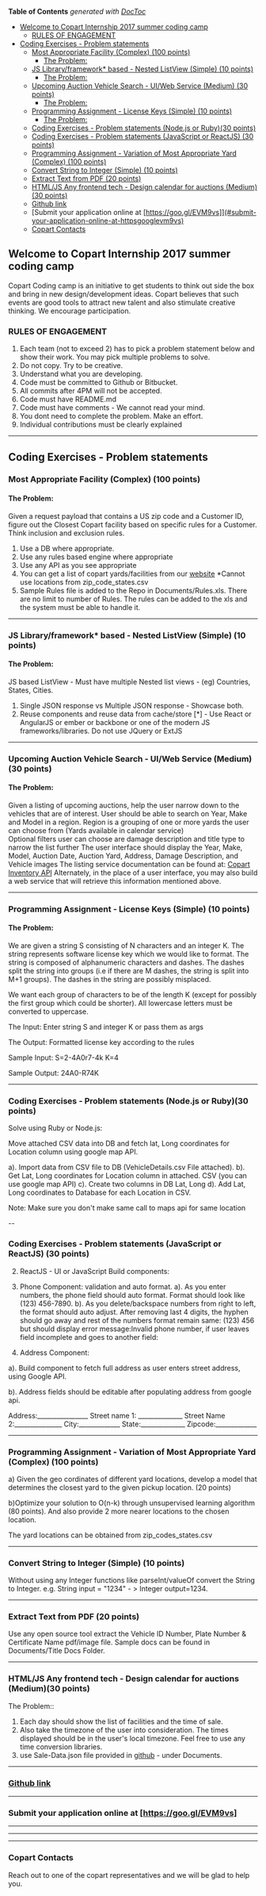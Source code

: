 <!-- START doctoc generated TOC please keep comment here to allow auto update -->
<!-- DON'T EDIT THIS SECTION, INSTEAD RE-RUN doctoc TO UPDATE -->
**Table of Contents**  *generated with [DocToc](https://github.com/thlorenz/doctoc)*

- [Welcome to Copart Internship 2017 summer coding camp](#welcome-to-copart-internship-2017-summer-coding-camp)
  - [RULES OF ENGAGEMENT](#rules-of-engagement)
- [Coding Exercises - Problem statements](#coding-exercises---problem-statements)
  - [Most Appropriate Facility  (Complex) (100 points)](#most-appropriate-facility--complex-100-points)
    - [The Problem:](#the-problem)
  - [JS Library/framework* based - Nested ListView (Simple) (10 points)](#js-libraryframework-based---nested-listview-simple-10-points)
    - [The Problem:](#the-problem-1)
  - [Upcoming Auction Vehicle Search - UI/Web Service (Medium) (30 points)](#upcoming-auction-vehicle-search---uiweb-service-medium-30-points)
    - [The Problem:](#the-problem-2)
  - [Programming Assignment - License Keys (Simple) (10 points)](#programming-assignment---license-keys-simple-10-points)
    - [The Problem:](#the-problem-3)
  - [Coding Exercises - Problem statements (Node.js or Ruby)(30 points)](#coding-exercises---problem-statements-nodejs-or-ruby30-points)
  - [Coding Exercises - Problem statements (JavaScript or ReactJS) (30 points)](#coding-exercises---problem-statements-javascript-or-reactjs-30-points)
  - [Programming Assignment - Variation of Most Appropriate Yard (Complex) (100 points)](#programming-assignment---variation-of-most-appropriate-yard-complex-100-points)
  - [Convert String to Integer (Simple) (10 points)](#convert-string-to-integer-simple-10-points)
  - [Extract Text from PDF (20 points)](#extract-text-from-pdf-20-points)
  - [HTML/JS Any frontend tech - Design calendar for auctions (Medium)(30 points)](#htmljs-any-frontend-tech---design-calendar-for-auctions-medium30-points)
  - [Github link](#github-link)
  - [Submit your application online at [https://goo.gl/EVM9vs]](#submit-your-application-online-at-httpsgooglevm9vs)
  - [Copart Contacts](#copart-contacts)

<!-- END doctoc generated TOC please keep comment here to allow auto update -->

## Welcome to Copart Internship 2017 summer coding camp

Copart Coding camp is an initiative to get students to think out side the box and bring in new design/development ideas. Copart believes that such events are good tools to attract new talent and also stimulate creative thinking. We encourage participation.
 

### RULES OF ENGAGEMENT
1. Each team (not to exceed 2) has to pick a problem statement below and show their work. You may pick multiple problems to solve.
2. Do not copy. Try to be creative.
3. Understand what you are developing.
4. Code must be committed to Github or Bitbucket.
5. All commits after 4PM will not be accepted.
6. Code must have README.md
7. Code must have comments - We cannot read your mind.
8. You dont need to complete the problem. Make an effort.
9. Individual contributions must be clearly explained


- - -

## Coding Exercises - Problem statements

### Most Appropriate Facility  (Complex) (100 points)
#### The Problem:
Given a request payload that contains a US zip code and a Customer ID, figure out the Closest Copart facility based on specific rules for a Customer. Think inclusion and exclusion rules.
1. Use a DB where appropriate.
2. Use any rules based engine where appropriate
3. Use any API as you see appropriate
4. You can get a list of copart yards/facilities from our [website](https://www.copart.com/locationsList/) *Cannot use locations from zip_code_states.csv
5. Sample Rules file is added to the Repo in Documents/Rules.xls. There are no limit to number of Rules. The rules can be added to the xls and the system must be able to handle it.

- - -

### JS Library/framework* based - Nested ListView (Simple) (10 points)
#### The Problem:
JS based ListView - Must have multiple Nested list views - (eg) Countries, States, Cities. 
1. Single JSON response vs Multiple JSON response - Showcase both.
2. Reuse components and reuse data from cache/store
[*] - Use React or AngularJS or ember or backbone or one of the modern JS frameworks/libraries. Do not use JQuery or ExtJS 

- - -

### Upcoming Auction Vehicle Search - UI/Web Service (Medium) (30 points)
#### The Problem:
Given a listing of upcoming auctions, help the user narrow down to the vehicles that are of interest.
User should be able to search on Year, Make and Model in a region. Region is a grouping of one or more yards the user can choose from (Yards available in calendar service)\
Optional filters user can choose are damage description and title type to narrow the list further
The user interface should display the Year, Make, Model, Auction Date, Auction Yard, Address, Damage Description, and Vehicle images
The listing service documentation can be found at:
[Copart Inventory API](https://inventory.copart.io/docs/InventoryAPISpecification.html)
Alternately, in the place of a user interface, you may also build a web service that will retrieve this information mentioned above.

- - -

### Programming Assignment - License Keys (Simple) (10 points)
#### The Problem:
We are given a string S consisting of N characters and an integer K. The string represents software license key which we would like to format. The string is composed of alphanumeric characters and dashes. The dashes split the string into groups (i.e if there are M dashes, the string is split into M+1 groups). The dashes in the string are possibly misplaced.

We want each group of characters to be of the length K (except for possibly the first group which could be shorter). All lowercase letters must be converted to uppercase.

The Input:
Enter string S and integer K or pass them as args

The Output:
Formatted license key according to the rules

Sample Input:
S=2-4A0r7-4k
K=4

Sample Output:
24A0-R74K

- - -

### Coding Exercises - Problem statements (Node.js or Ruby)(30 points)

 Solve using Ruby or Node.js:
 
 Move attached CSV data into DB and fetch lat, Long coordinates for Location column using google map API. 

a). Import data from CSV file to DB (VehicleDetails.csv File attached).
b). Get Lat, Long coordinates for Location column in attached. CSV (you can use google map API)
c). Create two columns in DB Lat, Long
d). Add Lat, Long coordinates to Database for each Location in CSV.

Note: Make sure you don't make same call to maps api for same location

--
### Coding Exercises - Problem statements (JavaScript or ReactJS) (30 points)

 2. ReactJS - UI or JavaScript 
Build components:

1. Phone Component:  validation and auto format. 
a). As you enter numbers, the phone field should auto format. Format should look like (123) 456-7890.
b). As you delete/backspace numbers from right to left, the format should auto adjust. After removing last 4 digits, the hyphen should go away and rest of 
the numbers format remain same: (123) 456 but should display error message:Invalid phone number, if user leaves field incomplete and goes to another field: 

2. Address Component: 
 
  a). Build component to fetch full address as user enters street address, using Google API. 

  b). Address fields should be editable after populating address from google api. 
 
Address:________________
Street name 1: ______________
Street Name 2:_______________
City:_____________
State:______________
Zipcode:_____________

- - - 

### Programming Assignment - Variation of Most Appropriate Yard (Complex) (100 points)
a) Given the geo cordinates of different yard locations, develop a model that determines the closest yard to the given pickup location. (20 points)

b)Optimize your solution to O(n-k) through unsupervised learning algorithm (80 points). And also provide 2 more nearer locations to the chosen location.

The yard locations can be obtained from
zip_codes_states.csv

- - - 
### Convert String to Integer (Simple) (10 points) 
Without using any Integer functions like parseInt/valueOf convert the String to Integer. e.g. String input = "1234" - > Integer output=1234.


- - - 
### Extract Text from PDF (20 points)
Use any open source tool extract the Vehicle ID Number, Plate Number & Certificate Name pdf/image file. Sample docs can be found in Documents/Title Docs Folder.

- - - 

### HTML/JS Any frontend tech - Design calendar for auctions (Medium)(30 points)

 The Problem::
 
 1. Each day should show the list of facilities and the time of sale. 
 2. Also take the timezone of the user into consideration. The times displayed should be in the user's local timezone. Feel free to use any time conversion libraries. 
 3. use Sale-Data.json file provided in [github](https://github.com/copart-internship/copart-internship.github.io) - under Documents.

- - - 

### [Github link](https://github.com/copart-internship/copart-internship.github.io) 
- - - 

### Submit your application online at [https://goo.gl/EVM9vs]
- - - 
- - - 
- - - 
### Copart Contacts

Reach out to one of the copart representatives and we will be glad to help you.



